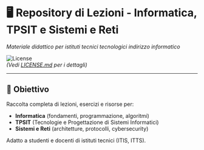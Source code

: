 # 🖥️ Repository di Lezioni - Informatica, TPSIT e Sistemi e Reti  
*Materiale didattico per istituti tecnici tecnologici indirizzo informatico*  

![License](https://img.shields.io/badge/License-CC_BY--NC--SA_4.0-lightgrey.svg)  
*(Vedi [LICENSE.md](LICENSE.md) per i dettagli)*  

---

## 🎯 Obiettivo  
Raccolta completa di lezioni, esercizi e risorse per:  
- **Informatica** (fondamenti, programmazione, algoritmi)  
- **TPSIT** (Tecnologie e Progettazione di Sistemi Informatici)  
- **Sistemi e Reti** (architetture, protocolli, cybersecurity)  

Adatto a studenti e docenti di istituti tecnici (ITIS, ITTS).
